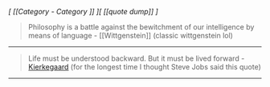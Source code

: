 *[ [[Category - Category ]] ][ [[quote dump]] ]*

> Philosophy is a battle against the bewitchment of our intelligence by means of language - [[Wittgenstein]] (classic wittgenstein lol)

---

> Life must be understood backward. But it must be lived forward - [Kierkegaard](https://www.philosophybasics.com/philosophers_kierkegaard.html) (for the longest time I thought Steve Jobs said this quote)

---

